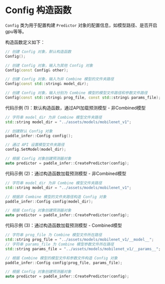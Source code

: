 # Config 构造函数

`Config` 类为用于配置构建 `Predictor` 对象的配置信息，如模型路径、是否开启gpu等等。

构造函数定义如下：

```c++
// 创建 Config 对象，默认构造函数
Config();

// 创建 Config 对象，输入为其他 Config 对象
Config(const Config& other);

// 创建 Config 对象，输入为非 Combine 模型的文件夹路径
Config(const std::string& model_dir);

// 创建 Config 对象，输入分别为 Combine 模型的模型文件路径和参数文件路径
Config(const std::string& prog_file, const std::string& params_file);
```

代码示例 (1)：默认构造函数，通过API加载预测模型 - 非Combined模型

```c++
// 字符串 model_dir 为非 Combine 模型文件夹路径
std::string model_dir = "../assets/models/mobilenet_v1";

// 创建默认 Config 对象
paddle_infer::Config config();

// 通过 API 设置模型文件夹路径
config.SetModel(model_dir);

// 根据 Config 对象创建预测器对象
auto predictor = paddle_infer::CreatePredictor(config);
```

代码示例 (2)：通过构造函数加载预测模型 - 非Combined模型

```c++
// 字符串 model_dir 为非 Combine 模型文件夹路径
std::string model_dir = "../assets/models/mobilenet_v1";

// 根据非 Combine 模型的文件夹路径构造 Config 对象
paddle_infer::Config config(model_dir);

// 根据 Config 对象创建预测器对象
auto predictor = paddle_infer::CreatePredictor(config);
```

代码示例 (3)：通过构造函数加载预测模型 - Combined模型

```c++
// 字符串 prog_file 为 Combine 模型文件所在路径
std::string prog_file = "../assets/models/mobilenet_v1/__model__";
// 字符串 params_file 为 Combine 模型参数文件所在路径
std::string params_file = "../assets/models/mobilenet_v1/__params__";

// 根据 Combine 模型的模型文件和参数文件构造 Config 对象
paddle_infer::Config config(prog_file, params_file);

// 根据 Config 对象创建预测器对象
auto predictor = paddle_infer::CreatePredictor(config);
```
